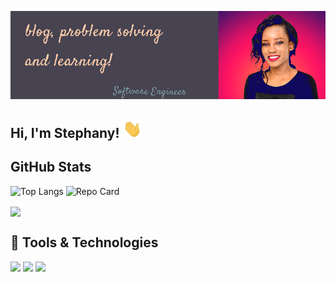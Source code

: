 
![Header](https://raw.githubusercontent.com/Stephany-Doris/Stephany-Doris/main/profile-img.png "Header")
## Hi, I'm Stephany! <img src="https://raw.githubusercontent.com/Stephany-Doris/Stephany-Doris/main/wave.gif" width="30px"> 

##  GitHub Stats
![Top Langs](https://github-readme-stats.vercel.app/api/top-langs/?username=Stephany-Doris&layout=compact&theme=dark)
![Repo Card](https://github-readme-stats.vercel.app/api/pin/?username=Stephany-Doris&layout=compact&theme=dark&repo=Weather-app)

<img align="center" src="https://github-readme-stats.vercel.app/api?username=Stephany-Doris&hide=issues,contribs&show_icons=true&theme=dark" />

## 🔧 Tools & Technologies
![](https://img.shields.io/badge/Code-JavaScript-informational?style=flat&logo=javascript&logoColor=white&color=2bbc8a)
![](https://img.shields.io/badge/Code-React-informational?style=flat&logo=React&logoColor=white&color=2bbc8a)
![](https://img.shields.io/badge/Code-Graphql-informational?style=flat&logo=Graphql&logoColor=white&color=2bbc8a)


<!--
**Stephany-Doris/Stephany-Doris** is a ✨ _special_ ✨ repository because its `README.md` (this file) appears on your GitHub profile.

Here are some ideas to get you started:

- 🔭 I’m currently working on ...
- 🌱 I’m currently learning ...
- 👯 I’m looking to collaborate on ...
- 🤔 I’m looking for help with ...
- 💬 Ask me about ...
- 📫 How to reach me: ...
- 😄 Pronouns: ...
- ⚡ Fun fact: ...
-->
